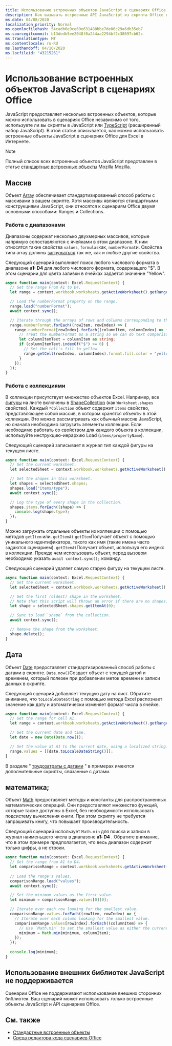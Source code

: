 ```yaml
---
title: Использование встроенных объектов JavaScript в сценариях Office
description: Как вызывать встроенные API JavaScript из скрипта Office в Excel в Интернете.
ms.date: 04/08/2020
localization_priority: Normal
ms.openlocfilehash: 54cadb6e9ce60e631488bbe7de00c29a6db35eb7
ms.sourcegitcommit: b13dedb5ee2048f0a244aa2294bf2c38697cb62c
ms.translationtype: MT
ms.contentlocale: ru-RU
ms.lasthandoff: 04/10/2020
ms.locfileid: "43215261"
---
```

# <a name="using-built-in-javascript-objects-in-office-scripts"></a>Использование встроенных объектов JavaScript в сценариях Office

JavaScript предоставляет несколько встроенных объектов, которые можно использовать в сценариях Office независимо от того, используете ли вы скрипты в JavaScript или [TypeScript](../overview/code-editor-environment.md) (расширенный набор JavaScript). В этой статье описывается, как можно использовать встроенные объекты JavaScript в сценариях Office для Excel в Интернете.

> [!NOTE]
> Полный список всех встроенных объектов JavaScript представлен в статье [стандартные встроенные объекты](https://developer.mozilla.org/docs/Web/JavaScript/Reference/Global_Objects) Mozilla Mozilla.

## <a name="array"></a>Массив

Объект [Array](https://developer.mozilla.org/docs/Web/JavaScript/Reference/Global_Objects/Array) обеспечивает стандартизированный способ работы с массивами в вашем скрипте. Хотя массивы являются стандартными конструкциями JavaScript, они относятся к сценариям Office двумя основными способами: Ranges и Collections.

### <a name="working-with-ranges"></a>Работа с диапазонами

Диапазоны содержат несколько двухмерных массивов, которые напрямую сопоставляются с ячейками в этом диапазоне. К ним относятся такие свойства `values`, `formulas`как, `numberFormat`и. Свойства типа array должны [загружаться](scripting-fundamentals.md#sync-and-load) так же, как и любые другие свойства.

Следующий сценарий выполняет поиск любого числового формата в диапазоне **a1: D4** для любого числового формата, содержащего "$". В этом сценарии для цвета заливки в ячейках задается значение "Yellow".

```TypeScript
async function main(context: Excel.RequestContext) {
  // Get the range From A1 to D4.
  let range = context.workbook.worksheets.getActiveWorksheet().getRange("A1:D4");

  // Load the numberFormat property on the range.
  range.load("numberFormat");
  await context.sync();

  // Iterate through the arrays of rows and columns corresponding to those in the range.
  range.numberFormat.forEach((rowItem, rowIndex) => {
    range.numberFormat[rowIndex].forEach((columnItem, columnIndex) => {
      // Treat the numberFormat as a string so we can do text comparisons.
      let columnItemText = columnItem as string;
      if (columnItemText.indexOf("$") >= 0) {
        // Set the cell's fill to yellow.
        range.getCell(rowIndex, columnIndex).format.fill.color = "yellow";
      }
    });
  });
}
```

### <a name="working-with-collections"></a>Работа с коллекциями

В коллекции присутствует множество объектов Excel. Например, все [фигуры](/javascript/api/office-scripts/excel/excel.shape) на листе включены в [ShapeCollection](/javascript/api/office-scripts/excel/excel.shapecollection) (как `Worksheet.shapes` свойство). Каждый `*Collection` объект содержит `items` свойство, представляющее собой массив, в котором хранятся объекты в этой коллекции. Это можно рассматривать как обычный массив JavaScript, но сначала необходимо загрузить элементы коллекции. Если необходимо работать со свойством для каждого объекта в коллекции, используйте инструкцию-иерархию Load (`items/propertyName`).

Следующий сценарий записывает в журнал тип каждой фигуры на текущем листе.

```TypeScript
async function main(context: Excel.RequestContext) {
  // Get the current worksheet.
  let selectedSheet = context.workbook.worksheets.getActiveWorksheet();

  // Get the shapes in this worksheet.
  let shapes = selectedSheet.shapes;
  shapes.load("items/type");
  await context.sync();

  // Log the type of every shape in the collection.
  shapes.items.forEach((shape) => {
    console.log(shape.type);
  });
}
```

Можно загружать отдельные объекты из коллекции с помощью методов `getItem` или. `getItemAt` `getItem`Получает объект с помощью уникального идентификатора, такого как имя (такие имена часто задаются сценарием). `getItemAt`Получает объект, используя его индекс в коллекции. Прежде чем использовать объект, перед вызовом необходимо указать `await context.sync();` команду.

Следующий сценарий удаляет самую старую фигуру на текущем листе.

```Typescript
async function main(context: Excel.RequestContext) {
  // Get the current worksheet.
  let selectedSheet = context.workbook.worksheets.getActiveWorksheet();

  // Get the first (oldest) shape in the worksheet.
  // Note that this script will thrown an error if there are no shapes.
  let shape = selectedSheet.shapes.getItemAt(0);

  // Sync to load `shape` from the collection.
  await context.sync();

  // Remove the shape from the worksheet.
  shape.delete();
}
```

## <a name="date"></a>Дата

Объект [Date](https://developer.mozilla.org/docs/Web/JavaScript/Reference/Global_Objects/Date) предоставляет стандартизированный способ работы с датами в скрипте. `Date.now()`Создает объект с текущей датой и временем, который полезен при добавлении меток времени к записи данных в скрипте.

Следующий сценарий добавляет текущую дату на лист. Обратите внимание, что `toLocaleDateString` с помощью метода Excel распознает значение как дату и автоматически изменяет формат числа в ячейке.

```TypeScript
async function main(context: Excel.RequestContext) {
  // Get the range for cell A1.
  let range = context.workbook.worksheets.getActiveWorksheet().getRange("A1");

  // Get the current date and time.
  let date = new Date(Date.now());

  // Set the value at A1 to the current date, using a localized string.
  range.values = [[date.toLocaleDateString()]];
}
```

В разделе " [трудозатраты с датами](../resources/excel-samples.md#work-with-dates) " в примерах имеются дополнительные скрипты, связанные с датами.

## <a name="math"></a>математика;

Объект [Math](https://developer.mozilla.org/docs/Web/JavaScript/Reference/Global_Objects/Math) предоставляет методы и константы для распространенных математических операций. Они предоставляют множество функций, которые также доступны в Excel, без необходимости использовать подсистему вычисления книги. При этом скрипту не требуется запрашивать книгу, что повышает производительность.

Следующий сценарий использует `Math.min` для поиска и записи в журнал наименьшего числа в диапазоне **a1: D4** . Обратите внимание, что в этом примере предполагается, что весь диапазон содержит только цифры, а не строки.

```TypeScript
async function main(context: Excel.RequestContext) {
  // Get the range from A1 to D4.
  let comparisonRange = context.workbook.worksheets.getActiveWorksheet().getRange("A1:D4");
  
  // Load the range's values.
  comparisonRange.load("values");
  await context.sync();

  // Set the minimum values as the first value.
  let minimum = comparisonRange.values[0][0];

  // Iterate over each row looking for the smallest value.
  comparisonRange.values.forEach((rowItem, rowIndex) => {
    // Iterate over each column looking for the smallest value.
    comparisonRange.values[rowIndex].forEach((columnItem) => {
      // Use `Math.min` to set the smallest value as either the current cell's value or the previous minimum.
      minimum = Math.min(minimum, columnItem);
    });
  });
  
  console.log(minimum);
}

```

## <a name="use-of-external-javascript-libraries-is-not-supported"></a>Использование внешних библиотек JavaScript не поддерживается

Сценарии Office не поддерживают использование внешних сторонних библиотек. Ваш сценарий может использовать только встроенные объекты JavaScript и API сценариев Office.

## <a name="see-also"></a>См. также

- [Стандартные встроенные объекты](https://developer.mozilla.org/docs/Web/JavaScript/Reference/Global_Objects)
- [Среда редактора кода сценариев Office](../overview/code-editor-environment.md)
